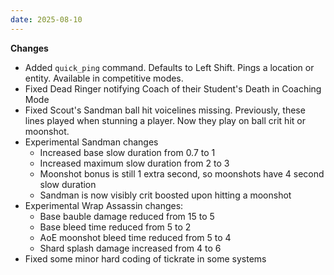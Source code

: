 ```yaml
---
date: 2025-08-10
---
```


**Changes**

* Added `quick_ping` command. Defaults to Left Shift. Pings a location or entity. Available in competitive modes.
* Fixed Dead Ringer notifying Coach of their Student's Death in Coaching Mode
* Fixed Scout's Sandman ball hit voicelines missing. Previously, these lines played when stunning a player. Now they play on ball crit hit or moonshot.
* Experimental Sandman changes
  * Increased base slow duration from 0.7 to 1
  * Increased maximum slow duration from 2 to 3
  * Moonshot bonus is still 1 extra second, so moonshots have 4 second slow duration
  * Sandman is now visibly crit boosted upon hitting a moonshot
* Experimental Wrap Assassin changes:
  * Base bauble damage reduced from 15 to 5
  * Base bleed time reduced from 5 to 2
  * AoE moonshot bleed time reduced from 5 to 4
  * Shard splash damage increased from 4 to 6
* Fixed some minor hard coding of tickrate in some systems
